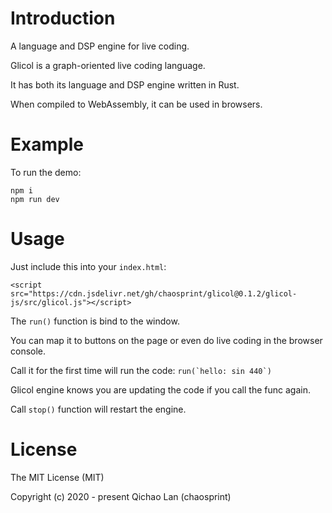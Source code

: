 # Introduction

A language and DSP engine for live coding.

Glicol is a graph-oriented live coding language.

It has both its language and DSP engine written in Rust.

When compiled to WebAssembly, it can be used in browsers.

# Example

To run the demo:

```
npm i
npm run dev
```

# Usage

Just include this into your `index.html`:

```
<script src="https://cdn.jsdelivr.net/gh/chaosprint/glicol@0.1.2/glicol-js/src/glicol.js"></script>
```

The `run()` function is bind to the window.

You can map it to buttons on the page or even do live coding in the browser console.

Call it for the first time will run the code:
```run(`hello: sin 440`)```

Glicol engine knows you are updating the code if you call the func again.

Call `stop()` function will restart the engine.

# License

The MIT License (MIT)

Copyright (c) 2020 - present Qichao Lan (chaosprint)